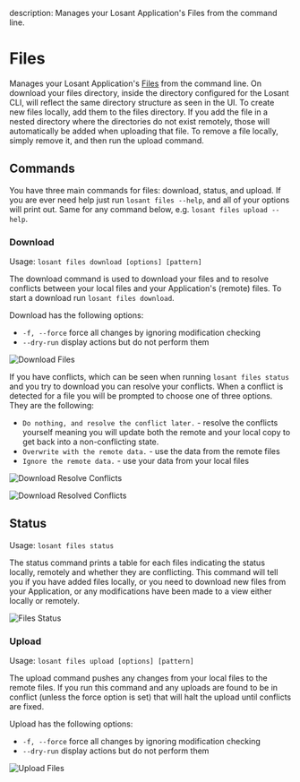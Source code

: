description: Manages your Losant Application's Files from the command line.

# Files

Manages your Losant Application's [Files](/applications/files) from the command line. On download your files directory, inside the directory configured for the Losant CLI, will reflect the same directory structure as seen in the UI. To create new files locally, add them to the files directory. If you add the file in a nested directory where the directories do not exist remotely, those will automatically be added when uploading that file. To remove a file locally, simply remove it, and then run the upload command.

## Commands

You have three main commands for files: download, status, and upload. If you are ever need help just run `losant files --help`, and all of your options will print out. Same for any command below, e.g. `losant files upload --help`.

### Download

Usage: `losant files download [options] [pattern]`

The download command is used to download your files and to resolve conflicts between your local files and your Application's (remote) files. To start a download run `losant files download`.

Download has the following options:

- `-f, --force` force all changes by ignoring modification checking
- `--dry-run` display actions but do not perform them

![Download Files](/images/cli/files-download-success.png "Files Download Success")

If you have conflicts, which can be seen when running `losant files status` and you try to download you can resolve your conflicts. When a conflict is detected for a file you will be prompted to choose one of three options. They are the following: 

- `Do nothing, and resolve the conflict later.` - resolve the conflicts yourself meaning you will update both the remote and your local copy to get back into a non-conflicting state.
- `Overwrite with the remote data.` - use the data from the remote files
- `Ignore the remote data.` - use your data from your local files

![Download Resolve Conflicts](/images/cli/files-download-conflicts.png "Files Download Resolve Conflicts")

![Download Resolved Conflicts](/images/cli/files-download-resolved.png "Files Download Resolved Conflicts")

## Status

Usage: `losant files status`

The status command prints a table for each files indicating the status locally, remotely and whether they are conflicting. This command will tell you if you have added files locally, or you need to download new files from your Application, or any modifications have been made to a view either locally or remotely.

![Files Status](/images/cli/files-status.png "Files Status")

### Upload

Usage: `losant files upload [options] [pattern]`

The upload command pushes any changes from your local files to the remote files. If you run this command and any uploads are found to be in conflict (unless the force option is set) that will halt the upload until conflicts are fixed.

Upload has the following options:

- `-f, --force` force all changes by ignoring modification checking
- `--dry-run` display actions but do not perform them

![Upload Files](/images/cli/files-upload-success.png "Files Upload Success")
